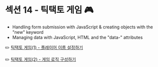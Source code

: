 # 섹션 14 - 틱택토 게임 🎮
- Handling form submission with JavaScript & creating objects with the "new" keyword
- Managing data with JavaScript, HTML and the "data-" attributes

✏️ [틱택토 게임(1) - 플레이어 이름 설정하기](https://github.com/xoxojw/100-days-of-web-development/blob/14-tic-tac-toe-game/01-setting-players.md)

✏️ [틱택토 게임(2) - 게임 로직 구성하기]((https://github.com/xoxojw/100-days-of-web-development/blob/14-tic-tac-toe-game/02-game-logic.md))
